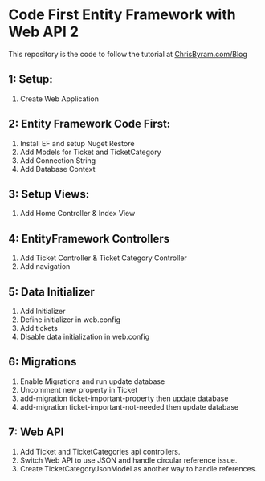 # Code First Entity Framework with Web API 2

This repository is the code to follow the tutorial at 
[ChrisByram.com/Blog](http://www.chrisbyram.com/blog/2015/07/26/code-first-ef-with-web-api-2)

## 1: Setup:
1. Create Web Application

## 2: Entity Framework Code First:
1. Install EF and setup Nuget Restore
2. Add Models for Ticket and TicketCategory
3. Add Connection String
4. Add Database Context

## 3: Setup Views:
1. Add Home Controller & Index View

## 4: EntityFramework Controllers
1. Add Ticket Controller & Ticket Category Controller
2. Add navigation

## 5: Data Initializer
1. Add Initializer
2. Define initializer in web.config
3. Add tickets
4. Disable data initialization in web.config

## 6: Migrations
1. Enable Migrations and run update database
2. Uncomment new property in Ticket
3. add-migration ticket-important-property then update database
4. add-migration ticket-important-not-needed then update database

## 7: Web API
1. Add Ticket and TicketCategories api controllers.
2. Switch Web API to use JSON and handle circular reference issue.
3. Create TicketCategoryJsonModel as another way to handle references.